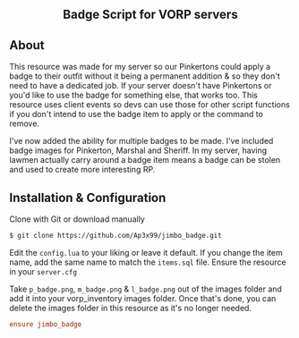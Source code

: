 <h2 align="center">Badge Script for VORP servers</h2>

## About

This resource was made for my server so our Pinkertons could apply a badge to their outfit without it being a permanent addition & so they don't need to have a dedicated job. If your server doesn't have Pinkertons or you'd like to use the badge for something else, that works too. This resource uses client events so devs can use those for other script functions if you don't intend to use the badge item to apply or the command to remove.

I've now added the ability for multiple badges to be made. I've included badge images for Pinkerton, Marshal and Sheriff. In my server, having lawmen actually carry around a badge item means a badge can be stolen and used to create more interesting RP.

## Installation & Configuration

Clone with Git or download manually

```bash
$ git clone https://github.com/Ap3x99/jimbo_badge.git
```

Edit the `config.lua` to your liking or leave it default. If you change the item name, add the same name to match the `items.sql` file.
Ensure the resource in your `server.cfg`

Take `p_badge.png`, `m_badge.png` & `l_badge.png` out of the images folder and add it into your vorp_inventory images folder. Once that's done, you can delete the images folder in this resource as it's no longer needed.

```cfg
ensure jimbo_badge
```
